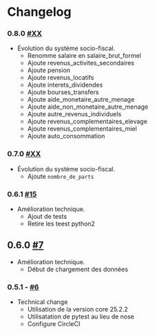 # Changelog

### 0.8.0 [#XX](https://github.com/openfisca/openfisca-cote-d-ivoire/pull/XX)

* Évolution du système socio-fiscal.
    - Renomme salaire en salaire_brut_formel
    - Ajoute revenus_activites_secondaires
    - Ajoute pension
    - Ajoute revenus_locatifs
    - Ajoute interets_dividendes
    - Ajoute bourses_transfers
    - Ajoute aide_monetaire_autre_menage
    - Ajoute aide_non_monetaire_autre_menage
    - Ajoute autre_revenus_individuels
    - Ajoute revenus_complementaires_elevage
    - Ajoute revenus_complementaires_miel
    - Ajoute auto_consommation

### 0.7.0 [#XX](https://github.com/openfisca/openfisca-cote-d-ivoire/pull/XX)

* Évolution du système socio-fiscal.
  - Ajoute `nombre_de_parts`

### 0.6.1 [#15](https://github.com/openfisca/openfisca-cote-d-ivoire/pull/15)

* Amélioration technique.
  - Ajout de tests
  - Retire les teest python2


## 0.6.0 [#7](https://github.com/openfisca/openfisca-cote-d-ivoire/pull/7)

* Amélioration technique.
  - Début de chargement des données


### 0.5.1 - [#6](https://github.com/openfisca/openfisca-cote-d-ivoire/pull/6)

* Technical change
  - Utilisation de la version core 25.2.2
  - Utilisatation de pytest au lieu de nose
  - Configure CircleCI
